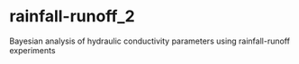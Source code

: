 # rainfall-runoff_2
Bayesian analysis of hydraulic conductivity parameters using rainfall-runoff experiments

